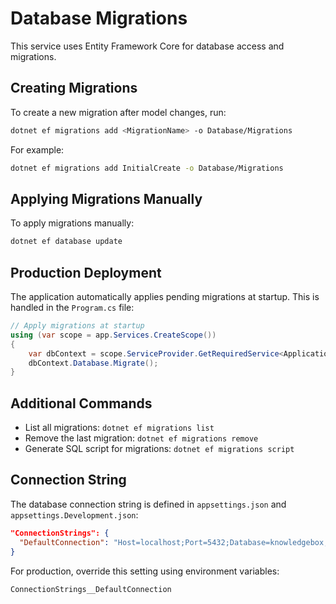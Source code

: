# Database Migrations

This service uses Entity Framework Core for database access and migrations.

## Creating Migrations

To create a new migration after model changes, run:

```bash
dotnet ef migrations add <MigrationName> -o Database/Migrations
```

For example:

```bash
dotnet ef migrations add InitialCreate -o Database/Migrations
```

## Applying Migrations Manually

To apply migrations manually:

```bash
dotnet ef database update
```

## Production Deployment

The application automatically applies pending migrations at startup. This is handled in the `Program.cs` file:

```csharp
// Apply migrations at startup
using (var scope = app.Services.CreateScope())
{
    var dbContext = scope.ServiceProvider.GetRequiredService<ApplicationDbContext>();
    dbContext.Database.Migrate();
}
```

## Additional Commands

- List all migrations: `dotnet ef migrations list`
- Remove the last migration: `dotnet ef migrations remove`
- Generate SQL script for migrations: `dotnet ef migrations script`

## Connection String

The database connection string is defined in `appsettings.json` and `appsettings.Development.json`:

```json
"ConnectionStrings": {
  "DefaultConnection": "Host=localhost;Port=5432;Database=knowledgebox;Username=postgres;Password=postgres"
}
```

For production, override this setting using environment variables:

```
ConnectionStrings__DefaultConnection
``` 